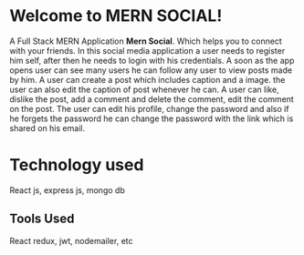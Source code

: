 # Welcome to MERN SOCIAL!

A Full Stack MERN  Application **Mern Social**.  Which helps you to connect with your friends. In this social media application a user needs to register him self, after then he needs to login with his credentials. A soon as the app opens user can see many users  he can follow any user to view posts made by him. A user can create a post which includes caption and a image. the user can also edit the caption of post whenever he can. A user can like, dislike the post, add a comment and delete the comment, edit the comment on the post. The user can edit his profile, change the password and also if he forgets the password he can change the password with the link which is shared on his email.


# Technology used

React js, express js, mongo db

## Tools Used

React redux, jwt, nodemailer, etc